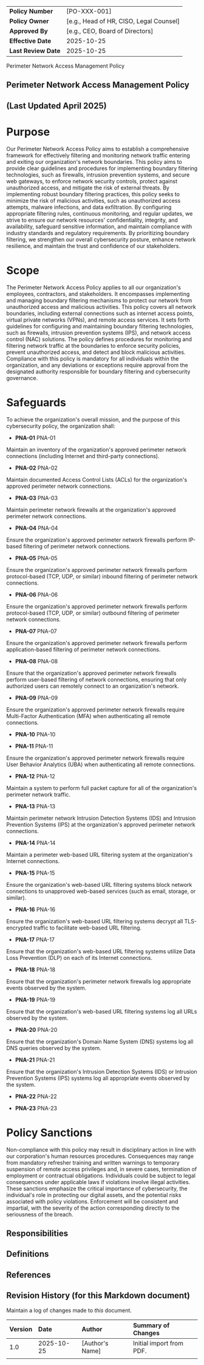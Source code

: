 | | |
|:---|:---|
| **Policy Number** | [PO-XXX-001] |
| **Policy Owner** | [e.g., Head of HR, CISO, Legal Counsel] |
| **Approved By** | [e.g., CEO, Board of Directors] |
| **Effective Date** | 2025-10-25 |
| **Last Review Date** | 2025-10-25 |

Perimeter Network Access Management Policy

## Perimeter Network Access Management Policy

## (Last Updated April 2025)

# Purpose

Our Perimeter Network Access Policy aims to establish a comprehensive framework for effectively filtering and monitoring network traffic entering and exiting our organization's network boundaries. This policy aims to provide clear guidelines and procedures for implementing boundary filtering technologies, such as firewalls, intrusion prevention systems, and secure web gateways, to enforce network security controls, protect against unauthorized access, and mitigate the risk of external threats. By implementing robust boundary filtering practices, this policy seeks to minimize the risk of malicious activities, such as unauthorized access attempts, malware infections, and data exfiltration. By configuring appropriate filtering rules, continuous monitoring, and regular updates, we strive to ensure our network resources' confidentiality, integrity, and availability, safeguard sensitive information, and maintain compliance with industry standards and regulatory requirements. By prioritizing boundary filtering, we strengthen our overall cybersecurity posture, enhance network resilience, and maintain the trust and confidence of our stakeholders.

# Scope

The Perimeter Network Access Policy applies to all our organization's employees, contractors, and stakeholders. It encompasses implementing and managing boundary filtering mechanisms to protect our network from unauthorized access and malicious activities. This policy covers all network boundaries, including external connections such as internet access points, virtual private networks (VPNs), and remote access services. It sets forth guidelines for configuring and maintaining boundary filtering technologies, such as firewalls, intrusion prevention systems (IPS), and network access control (NAC) solutions. The policy defines procedures for monitoring and filtering network traffic at the boundaries to enforce security policies, prevent unauthorized access, and detect and block malicious activities. Compliance with this policy is mandatory for all individuals within the organization, and any deviations or exceptions require approval from the designated authority responsible for boundary filtering and cybersecurity governance.

# Safeguards

To achieve the organization's overall mission, and the purpose of this cybersecurity policy, the organization shall:

- **PNA-01** PNA-01

Maintain an inventory of the organization's approved perimeter network connections (including Internet and third-party connections).

- **PNA-02** PNA-02

Maintain documented Access Control Lists (ACLs) for the organization's approved perimeter network connections.

- **PNA-03** PNA-03

Maintain perimeter network firewalls at the organization's approved perimeter network connections.

- **PNA-04** PNA-04

Ensure the organization's approved perimeter network firewalls perform IP-based filtering of perimeter network connections.

- **PNA-05** PNA-05

Ensure the organization's approved perimeter network firewalls perform protocol-based (TCP, UDP, or similar) inbound filtering of perimeter network connections.

- **PNA-06** PNA-06

Ensure the organization's approved perimeter network firewalls perform protocol-based (TCP, UDP, or similar) outbound filtering of perimeter network connections.

- **PNA-07** PNA-07

Ensure the organization's approved perimeter network firewalls perform application-based filtering of perimeter network connections.

- **PNA-08** PNA-08

Ensure that the organization's approved perimeter network firewalls perform user-based filtering of network connections, ensuring that only authorized users can remotely connect to an organization's network.

- **PNA-09** PNA-09

Ensure the organization's approved perimeter network firewalls require Multi-Factor Authentication (MFA) when authenticating all remote connections.

- **PNA-10** PNA-10

- **PNA-11** PNA-11

Ensure the organization's approved perimeter network firewalls require User Behavior Analytics (UBA) when authenticating all remote connections.

- **PNA-12** PNA-12

Maintain a system to perform full packet capture for all of the organization's perimeter network traffic.

- **PNA-13** PNA-13

Maintain perimeter network Intrusion Detection Systems (IDS) and Intrusion Prevention Systems (IPS) at the organization's approved perimeter network connections.

- **PNA-14** PNA-14

Maintain a perimeter web-based URL filtering system at the organization's Internet connections.

- **PNA-15** PNA-15

Ensure the organization's web-based URL filtering systems block network connections to unapproved web-based services (such as email, storage, or similar).

- **PNA-16** PNA-16

Ensure the organization's web-based URL filtering systems decrypt all TLS-encrypted traffic to facilitate web-based URL filtering.

- **PNA-17** PNA-17

Ensure that the organization's web-based URL filtering systems utilize Data Loss Prevention (DLP) on each of its Internet connections.

- **PNA-18** PNA-18

Ensure that the organization's perimeter network firewalls log appropriate events observed by the system.

- **PNA-19** PNA-19

Ensure that the organization's web-based URL filtering systems log all URLs observed by the system.

- **PNA-20** PNA-20

Ensure that the organization's Domain Name System (DNS) systems log all DNS queries observed by the system.

- **PNA-21** PNA-21

Ensure that the organization's Intrusion Detection Systems (IDS) or Intrusion Prevention Systems (IPS) systems log all appropriate events observed by the system.

- **PNA-22** PNA-22

- **PNA-23** PNA-23

# Policy Sanctions

Non-compliance with this policy may result in disciplinary action in line with our corporation's human resources procedures. Consequences may range from mandatory refresher training and written warnings to temporary suspension of remote access privileges and, in severe cases, termination of employment or contractual obligations. Individuals could be subject to legal consequences under applicable laws if violations involve illegal activities. These sanctions emphasize the critical importance of cybersecurity, the individual's role in protecting our digital assets, and the potential risks associated with policy violations. Enforcement will be consistent and impartial, with the severity of the action corresponding directly to the seriousness of the breach.

## Responsibilities

## Definitions

## References

## Revision History (for this Markdown document)

Maintain a log of changes made to *this* document.

| Version | Date | Author | Summary of Changes |
|:---|:---|:---|:---|
| 1.0 | 2025-10-25 | [Author's Name] | Initial import from PDF. |
| | | | |